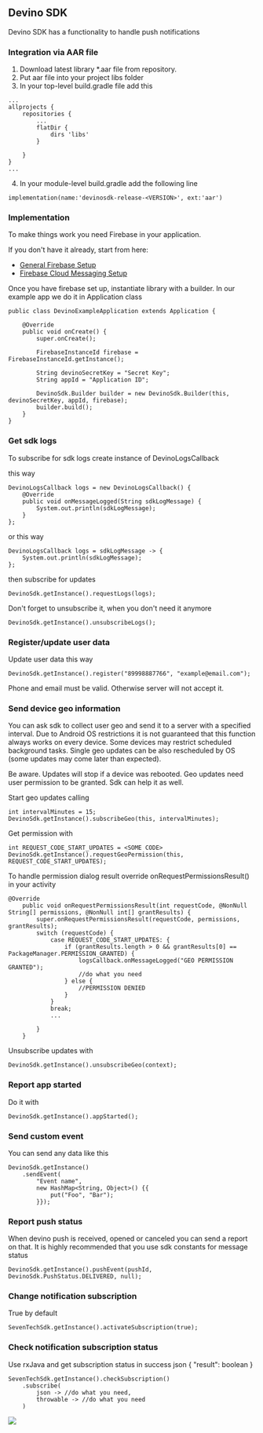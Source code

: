 ## Devino SDK

Devino SDK has a functionality to handle push notifications


### Integration via AAR file
1. Download latest library *.aar file from repository.
2. Put aar file into your project libs folder
3. In your top-level build.gradle file add this
```
...
allprojects {
    repositories {
        ...
        flatDir {
            dirs 'libs'
        }
        
    }
}
...
```
4. In your module-level build.gradle add the following line
```
implementation(name:'devinosdk-release-<VERSION>', ext:'aar')
```


### Implementation

To make things work you need Firebase in your application.

If you don't have it already, start from here:
* [General Firebase Setup](https://firebase.google.com/docs/android/setup?authuser=0)
* [Firebase Cloud Messaging Setup](https://firebase.google.com/docs/cloud-messaging/android/client?authuser=0)


Once you have firebase set up, instantiate library with a builder.
In our example app we do it in Application class

```
public class DevinoExampleApplication extends Application {

    @Override
    public void onCreate() {
        super.onCreate();

        FirebaseInstanceId firebase = FirebaseInstanceId.getInstance();
        
        String devinoSecretKey = "Secret Key";
        String appId = "Application ID";
        
        DevinoSdk.Builder builder = new DevinoSdk.Builder(this, devinoSecretKey, appId, firebase);
        builder.build();
    }
}
```


### Get sdk logs

To subscribe for sdk logs create instance of DevinoLogsCallback

this way

```
DevinoLogsCallback logs = new DevinoLogsCallback() {
    @Override
    public void onMessageLogged(String sdkLogMessage) {
        System.out.println(sdkLogMessage);
    }
};
```

or this way

```
DevinoLogsCallback logs = sdkLogMessage -> {
    System.out.println(sdkLogMessage);
};
```

then subscribe for updates


```
DevinoSdk.getInstance().requestLogs(logs);
```

Don't forget to unsubscribe it, when you don't need it anymore
```
DevinoSdk.getInstance().unsubscribeLogs();
```


### Register/update user data
Update user data this way

```
DevinoSdk.getInstance().register("89998887766", "example@email.com");
```

Phone and email must be valid. Otherwise server will not accept it.

### Send device geo information
You can ask sdk to collect user geo and send it to a server with a specified interval.
Due to Android OS restrictions it is not guaranteed that this function always works on every device.
Some devices may restrict scheduled background tasks. Single geo updates can be also rescheduled by OS (some updates may come later than expected).

Be aware. Updates will stop if a device was rebooted.
Geo updates need user permission to be granted. Sdk can help it as well.

Start geo updates calling 
```
int intervalMinutes = 15;
DevinoSdk.getInstance().subscribeGeo(this, intervalMinutes);
```

Get permission with
```
int REQUEST_CODE_START_UPDATES = <SOME CODE>
DevinoSdk.getInstance().requestGeoPermission(this, REQUEST_CODE_START_UPDATES);
```

To handle permission dialog result override onRequestPermissionsResult() in your activity

```
@Override
    public void onRequestPermissionsResult(int requestCode, @NonNull String[] permissions, @NonNull int[] grantResults) {
        super.onRequestPermissionsResult(requestCode, permissions, grantResults);
        switch (requestCode) {
            case REQUEST_CODE_START_UPDATES: {
                if (grantResults.length > 0 && grantResults[0] == PackageManager.PERMISSION_GRANTED) {
                    logsCallback.onMessageLogged("GEO PERMISSION GRANTED");
                    //do what you need
                } else {
                    //PERMISSION DENIED
                }
            }
            break;
            ...

        }
    }
```

Unsubscribe updates with
```
DevinoSdk.getInstance().unsubscribeGeo(context);
```


### Report app started

Do it with

```
DevinoSdk.getInstance().appStarted();
```


### Send custom event

You can send any data like this
```
DevinoSdk.getInstance()
    .sendEvent(
        "Event name", 
        new HashMap<String, Object>() {{
            put("Foo", "Bar");
        }});
```


### Report push status

When devino push is received, opened or canceled you can send a report on that.
It is highly recommended that you use sdk constants for message status

```
DevinoSdk.getInstance().pushEvent(pushId, DevinoSdk.PushStatus.DELIVERED, null);
```

### Change notification subscription

True by default
```
SevenTechSdk.getInstance().activateSubscription(true);
```

### Check notification subscription status
Use rxJava and get subscription status in success json { "result": boolean }
```
SevenTechSdk.getInstance().checkSubscription()
    .subscribe(
        json -> //do what you need,
        throwable -> //do what you need
    )
```

[![](https://jitpack.io/v/devinotelecom/push-android-sdk.svg)](https://jitpack.io/#devinotelecom/push-android-sdk)
